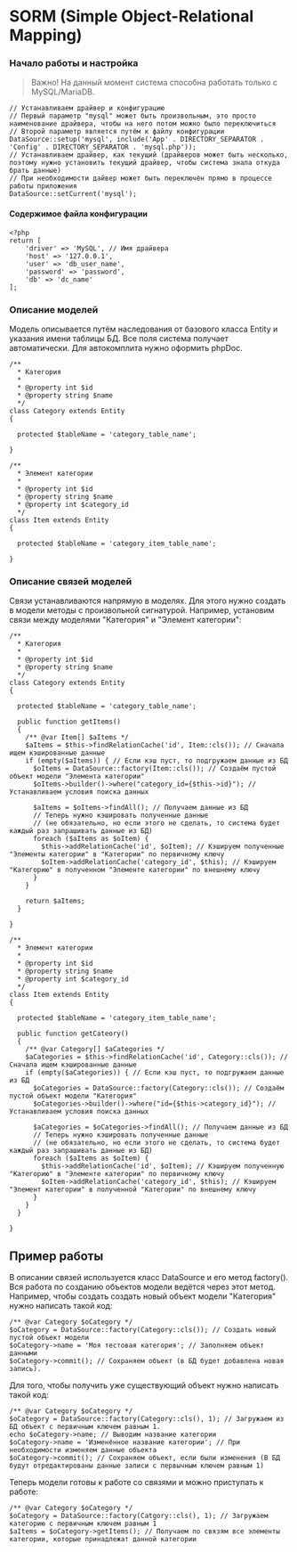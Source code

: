 # SORM (Simple Object-Relational Mapping)

### Начало работы и настройка

> Важно! На данный момент система способна работать только с MySQL/MariaDB.

```
// Устанавливаем драйвер и конфигурацию
// Первый параметр "mysql" может быть произвольным, это просто наименование драйвера, чтобы на него потом можно было переключиться
// Второй параметр является путём к файлу конфигурации
DataSource::setup('mysql', include('App' . DIRECTORY_SEPARATOR . 'Config' . DIRECTORY_SEPARATOR . 'mysql.php'));
// Устанавливаем драйвер, как текущий (драйверов может быть несколько, поэтому нужно установить текущий драйвер, чтобы система знала откуда брать данные)
// При необходимости дайвер может быть переключён прямо в процессе работы приложения
DataSource::setCurrent('mysql');
```

#### Содержимое файла конфигурации

```
<?php
return [
    'driver' => 'MySQL', // Имя драйвера
    'host' => '127.0.0.1',
    'user' => 'db_user_name',
    'password' => 'password',
    'db' => 'dc_name'
];
```

### Описание моделей 

Модель описывается путём наследования от базового класса Entity и указания имени таблицы БД. 
Все поля система получает автоматически. Для автокомплита нужно оформить phpDoc.

```
/**
  * Категория
  * 
  * @property int $id
  * @property string $name
  */
class Category extends Entity 
{
  
  protected $tableName = 'category_table_name';
  
}

/**
  * Элемент категории
  *
  * @property int $id
  * @property string $name
  * @property int $category_id
  */
class Item extends Entity 
{
  
  protected $tableName = 'category_item_table_name';
  
}
```

### Описание связей моделей

Связи устанавливаются напрямую в моделях. Для этого нужно создать в модели методы с произвольной сигнатурой.
Например, установим связи между моделями "Категория" и "Элемент категории":

```
/**
  * Категория
  * 
  * @property int $id
  * @property string $name
  */
class Category extends Entity 
{
  
  protected $tableName = 'category_table_name';
  
  public function getItems() 
  {
    /** @var Item[] $aItems */
    $aItems = $this->findRelationCache('id', Item::cls()); // Сначала ищем кэшированные данные
    if (empty($aItems)) { // Если кэш пуст, то подгружаем данные из БД
      $oItems = DataSource::factory(Item::cls()); // Создаём пустой объект модели "Элемента категории"
      $oItems->builder()->where("category_id={$this->id}"); // Устанавливаем условия поиска данных
      
      $aItems = $oItems->findAll(); // Получаем данные из БД
      // Теперь нужно кэшировать полученные данные
      // (не обязательно, но если этого не сделать, то система будет каждый раз запрашивать данные из БД)
      foreach ($aItems as $oItem) {
        $this->addRelationCache('id', $oItem); // Кэшируем полученные "Элементы категории" в "Категории" по первичному ключу
        $oItem->addRelationCache('category_id', $this); // Кэшируем "Категорию" в полученном "Элементе категории" по внешнему ключу
      }
    }
    
    return $aItems;
  }
  
}

/**
  * Элемент категории
  *
  * @property int $id
  * @property string $name
  * @property int $category_id
  */
class Item extends Entity 
{
  
  protected $tableName = 'category_item_table_name';
  
  public function getCateory() 
  {
    /** @var Category[] $aCategories */
    $aCategories = $this->findRelationCache('id', Category::cls()); // Сначала ищем кэшированные данные
    if (empty($aCategories)) { // Если кэш пуст, то подгружаем данные из БД
      $oCategories = DataSource::factory(Category::cls()); // Создаём пустой объект модели "Категория"
      $oCategories->builder()->where("id={$this->category_id}"); // Устанавливаем условия поиска данных
      
      $aCategories = $oCategories->findAll(); // Получаем данные из БД
      // Теперь нужно кэшировать полученные данные
      // (не обязательно, но если этого не сделать, то система будет каждый раз запрашивать данные из БД)
      foreach ($aItems as $oItem) {
        $this->addRelationCache('id', $oItem); // Кэшируем полученную "Категорию" в "Элементе категории" по первичному ключу
        $oItem->addRelationCache('category_id', $this); // Кэшируем "Элемент категории" в полученной "Категории" по внешнему ключу
      }
    }
  }
  
}
```

## Пример работы

В описании связей используется класс DataSource и его метод factory(). Вся работа по созданию объектов модели ведётся через этот метод.
Например, чтобы создать создать новый объект модели "Категория" нужно написать такой код:

```
/** @var Category $oCategory */
$oCategory = DataSource::factory(Category::cls()); // Создать новый пустой объект модели
$oCategory->name = 'Моя тестовая категория'; // Заполняем объект данными
$oCategory->commit(); // Сохраняем объект (в БД будет добавлена новая запись).
```

Для того, чтобы получить уже существующий объект нужно написать такой код:

```
/** @var Category $oCategory */
$oCategory = DataSource::factory(Category::cls(), 1); // Загружаем из БД объект с первичным ключем равным 1.
echo $oCategory->name; // Выводим название категории
$oCategory->name = 'Изменённое название категории'; // При необходимости изменяем данные объекта
$oCategory->commit(); // Сохраняем объект, если были изменения (В БД будут отредактированы данные записи с первычным ключем равным 1)
```

Теперь модели готовы к работе со связями и можно приступать к работе:

```
/** @var Category $oCategory */
$oCategory = DataSource::factory(Catgory::cls(), 1); // Загружаем категорию с первичным ключем равным 1
$aItems = $oCategory->getItems(); // Получаем по связям все элементы категории, которые принадлежат данной категории
```
